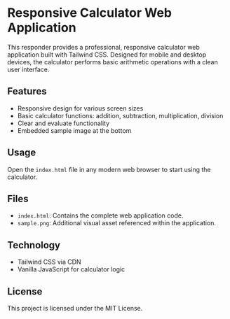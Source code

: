 # Responsive Calculator Web Application

This responder provides a professional, responsive calculator web application built with Tailwind CSS. Designed for mobile and desktop devices, the calculator performs basic arithmetic operations with a clean user interface.

## Features
- Responsive design for various screen sizes
- Basic calculator functions: addition, subtraction, multiplication, division
- Clear and evaluate functionality
- Embedded sample image at the bottom

## Usage
Open the `index.html` file in any modern web browser to start using the calculator.

## Files
- `index.html`: Contains the complete web application code.
- `sample.png`: Additional visual asset referenced within the application.

## Technology
- Tailwind CSS via CDN
- Vanilla JavaScript for calculator logic

## License
This project is licensed under the MIT License.
